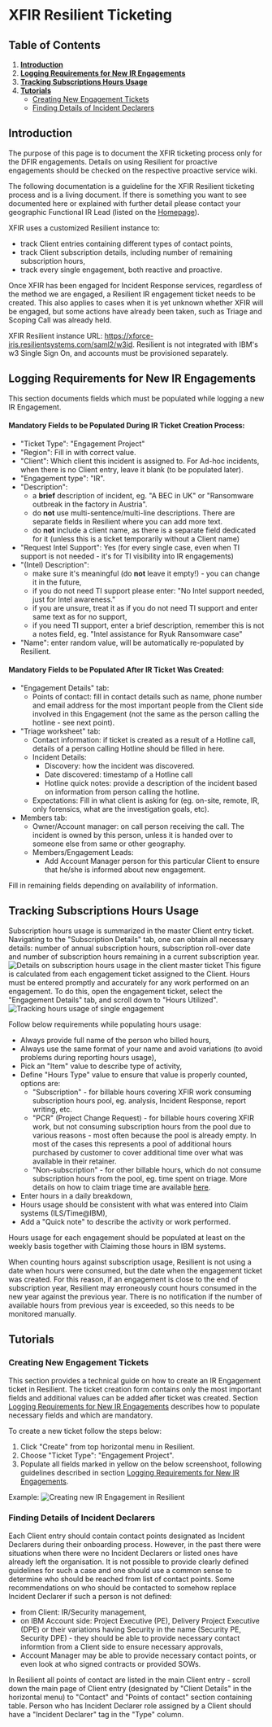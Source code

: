 # XFIR Resilient Ticketing

## Table of Contents
1. **[Introduction](#Introduction)**
2. **[Logging Requirements for New IR Engagements](#Logging-Requirements-for-New-IR-Engagements)**
3. **[Tracking Subscriptions Hours Usage](#Tracking-Subscriptions-Hours-Usage)**
4. **[Tutorials](#Tutorials)**
	- [Creating New Engagement Tickets](#Creating-New-Engagement-Tickets)
	- [Finding Details of Incident Declarers](#Finding-Details-of-Incident-Declarers)

## Introduction
The purpose of this page is to document the XFIR ticketing process only for the DFIR engagements. Details on using Resilient for proactive engagements should be checked on the respective proactive service wiki.

The following documentation is a guideline for the XFIR Resilient ticketing process and is a living document. If there is something you want to see documented here or explained with further detail please contact your geographic Functional IR Lead (listed on the [Homepage](wiki/Home)).

XFIR uses a customized Resilient instance to:
- track Client entries containing different types of contact points,
- track Client subscription details, including number of remaining subscription hours,
- track every single engagement, both reactive and proactive.

Once XFIR has been engaged for Incident Response services, regardless of the method we are engaged, a Resilient IR engagement ticket needs to be created. This also applies to cases when it is yet unknown whether XFIR will be engaged, but some actions have already been taken, such as Triage and Scoping Call was already held.

XFIR Resilient instance URL: https://xforce-iris.resilientsystems.com/saml2/w3id. Resilient is not integrated with IBM's w3 Single Sign On, and accounts must be provisioned separately.

## Logging Requirements for New IR Engagements
This section documents fields which must be populated while logging a new IR Engagement. 

#### Mandatory Fields to be Populated During IR Ticket Creation Process:
- "Ticket Type": "Engagement Project"
- "Region": Fill in with correct value.
- "Client": Which client this incident is assigned to. For Ad-hoc incidents, when there is no Client entry, leave it blank (to be populated later).
- "Engagement type": "IR".
- "Description":
	- a **brief** description of incident, eg. "A BEC in UK" or "Ransomware outbreak in the factory in Austria".
	- do **not** use multi-sentence/multi-line descriptions. There are separate fields in Resilient where you can add more text.
	- do **not** include a client name, as there is a separate field dedicated for it (unless this is a ticket temporarily without a Client name)
- "Request Intel Support": Yes (for every single case, even when TI support is not needed - it's for TI visibility into IR engagements)
- "(Intel) Description":
	- make sure it's meaningful (do **not** leave it empty!) - you can change it in the future,
	- if you do not need TI support please enter: "No Intel support needed, just for Intel awareness."
	- if you are unsure, treat it as if you do not need TI support and enter same text as for no support,
	- if you need TI support, enter a brief description, remember this is not a notes field, eg. "Intel assistance for Ryuk Ransomware case"
- "Name": enter random value, will be automatically re-populated by Resilient.

#### Mandatory Fields to be Populated After IR Ticket Was Created:
- "Engagement Details" tab:
	- Points of contact: fill in contact details such as name, phone number and email address for the most important people from  the Client side involved in this Engagement (not the same as the person calling the hotline - see next point).
- "Triage worksheet" tab:
	- Contact information: if ticket is created as a result of a Hotline call, details of a person calling Hotline should be filled in here.
	- Incident Details:
		- Discovery: how the incident was discovered.
		- Date discovered: timestamp of a Hotline call
		- Hotline quick notes: provide a description of the incident based on information from person calling the hotline.
	- Expectations: Fill in what client is asking for (eg. on-site, remote, IR, only forensics, what are the investigation goals, etc).
- Members tab:
	- Owner/Account manager: on call person receiving the call. The incident is owned by this person, unless it is handed over to someone else from same or other geography. 
	- Members/Engagement Leads: 
		- Add Account Manager person for this particular Client to ensure that he/she is informed about new engagement. 

Fill in remaining fields depending on availability of information.

## Tracking Subscriptions Hours Usage
Subscription hours usage is summarized in the master Client entry ticket. Navigating to the "Subscription Details" tab, one can obtain all necessary details: number of annual subscription hours, subscription roll-over date and number of subscription hours remaining in a current subscription year.
![Details on subscription hours usage in the client master ticket](screenshots/Resilient_tracking_subscription_hours_usage.png)
This figure is calculated from each engagement ticket assigned to the Client. Hours must be entered promptly and accurately for any work performed on an engagement. To do this, open the engagement ticket, select the "Engagement Details" tab, and scroll down to "Hours Utilized".
![Tracking hours usage of single engagement](screenshots/Resilient_tracking_hours_usage_in_engagement.png)

Follow below requirements while populating hours usage:
- Always provide full name of the person who billed hours,
- Always use the same format of your name and avoid variations (to avoid problems during reporting hours usage),
- Pick an "Item" value to describe type of activity,
- Define "Hours Type" value to ensure that value is properly counted, options are:
	- "Subscription" - for billable hours covering XFIR work consuming subscription hours pool, eg. analysis, Incident Response, report writing, etc.
	- "PCR" (Project Change Request) - for billable hours covering XFIR work, but not consuming subscription hours from the pool due to various reasons - most often because the pool is already empty. In most of the cases this represents a pool of additional hours purchased by customer to cover additional time over what was available in their retainer.
	- "Non-subscription" - for other billable hours, which do not consume subscription hours from the pool, eg. time spent on triage. More details on how to claim triage time are available [here](wiki/DFIR-Triage-Scoping#Claiming).
- Enter hours in a daily breakdown,
- Hours usage should be consistent with what was entered into Claim systems (ILS/Time@IBM),
- Add a "Quick note" to describe the activity or work performed.

Hours usage for each engagement should be populated at least on the weekly basis together with Claiming those hours in IBM systems.

When counting hours against subscription usage, Resilient is not using a date when hours were consumed, but the date when the engagement ticket was created. For this reason, if an engagement is close to the end of subscription year, Resilient may erroneously count hours consumed in the new year against the previous year. There is no notification if the number of available hours from previous year is exceeded, so this needs to be monitored manually.


## Tutorials

### Creating New Engagement Tickets
This section provides a technical guide on how to create an IR Engagement ticket in Resilient. The ticket creation form contains only the most important fields and additional values can be added after ticket was created. Section  [Logging Requirements for New IR Engagements](#Logging-Requirements-for-New-IR-Engagements) describes how to populate necessary fields and which are mandatory.

To create a new ticket follow the steps below:
 1. Click "Create" from top horizontal menu in Resilient.
 2. Choose "Ticket Type": "Engagement Project".
 3. Populate all fields marked in yellow on the below screenshoot, following guidelines described in section [Logging Requirements for New IR Engagements](#Logging-Requirements-for-New-IR-Engagements).

Example:
![Creating new IR Engagement in Resilient](screenshots/Resilient_New_IR_Engagement.png)

### Finding Details of Incident Declarers
Each Client entry should contain contact points designated as Incident Declarers during their onboarding process. However, in the past there were situations when there were no Incident Declarers or listed ones have already left the organisation. It is not possible to provide clearly defined guidelines for such a case and one should use a common sense to determine who should be reached from list of contact points. Some recommendations on who should be contacted to somehow replace Incident Declarer if such a person is not defined:
- from Client: IR/Security management,
- on IBM Account side: Project Executive (PE), Delivery Project Executive (DPE) or their variations having Security in the name (Security PE, Security DPE) - they should be able to provide necessary contact informtion from a Client side to ensure necessary approvals,
- Account Manager may be able to provide necessary contact points, or even look at who signed contracts or provided SOWs.

In Resilient all points of contact are listed in the main Client entry - scroll down the main page of Client entry (designated by "Client Details" in the horizontal menu) to "Contact" and "Points of contact" section containing table. Person who has Incident Declarer role assigned by a Client should have a "Incident Declarer" tag in the "Type" column. 
